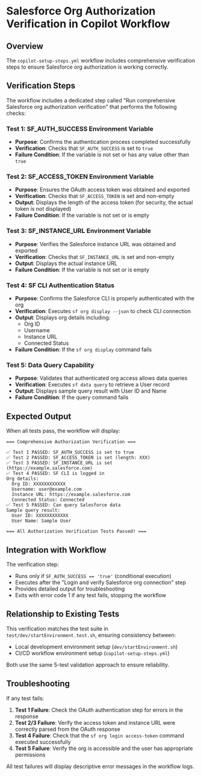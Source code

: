 # Salesforce Org Authorization Verification in Copilot Workflow

## Overview

The `copilot-setup-steps.yml` workflow includes comprehensive verification steps to ensure Salesforce org authorization is working correctly.

## Verification Steps

The workflow includes a dedicated step called "Run comprehensive Salesforce org authorization verification" that performs the following checks:

### Test 1: SF_AUTH_SUCCESS Environment Variable
- **Purpose**: Confirms the authentication process completed successfully
- **Verification**: Checks that `SF_AUTH_SUCCESS` is set to `true`
- **Failure Condition**: If the variable is not set or has any value other than `true`

### Test 2: SF_ACCESS_TOKEN Environment Variable
- **Purpose**: Ensures the OAuth access token was obtained and exported
- **Verification**: Checks that `SF_ACCESS_TOKEN` is set and non-empty
- **Output**: Displays the length of the access token (for security, the actual token is not displayed)
- **Failure Condition**: If the variable is not set or is empty

### Test 3: SF_INSTANCE_URL Environment Variable
- **Purpose**: Verifies the Salesforce instance URL was obtained and exported
- **Verification**: Checks that `SF_INSTANCE_URL` is set and non-empty
- **Output**: Displays the actual instance URL
- **Failure Condition**: If the variable is not set or is empty

### Test 4: SF CLI Authentication Status
- **Purpose**: Confirms the Salesforce CLI is properly authenticated with the org
- **Verification**: Executes `sf org display --json` to check CLI connection
- **Output**: Displays org details including:
  - Org ID
  - Username
  - Instance URL
  - Connected Status
- **Failure Condition**: If the `sf org display` command fails

### Test 5: Data Query Capability
- **Purpose**: Validates that authenticated org access allows data queries
- **Verification**: Executes `sf data query` to retrieve a User record
- **Output**: Displays sample query result with User ID and Name
- **Failure Condition**: If the query command fails

## Expected Output

When all tests pass, the workflow will display:

```
=== Comprehensive Authorization Verification ===

✅ Test 1 PASSED: SF_AUTH_SUCCESS is set to true
✅ Test 2 PASSED: SF_ACCESS_TOKEN is set (length: XXX)
✅ Test 3 PASSED: SF_INSTANCE_URL is set (https://example.salesforce.com)
✅ Test 4 PASSED: SF CLI is logged in
Org details:
  Org ID: XXXXXXXXXXXX
  Username: user@example.com
  Instance URL: https://example.salesforce.com
  Connected Status: Connected
✅ Test 5 PASSED: Can query Salesforce data
Sample query result:
  User ID: XXXXXXXXXXXX
  User Name: Sample User

=== All Authorization Verification Tests Passed! ===
```

## Integration with Workflow

The verification step:
- Runs only if `SF_AUTH_SUCCESS == 'true'` (conditional execution)
- Executes after the "Login and verify Salesforce org connection" step
- Provides detailed output for troubleshooting
- Exits with error code 1 if any test fails, stopping the workflow

## Relationship to Existing Tests

This verification matches the test suite in `test/dev/startEnvironment.test.sh`, ensuring consistency between:
- Local development environment setup (`dev/startEnvironment.sh`)
- CI/CD workflow environment setup (`copilot-setup-steps.yml`)

Both use the same 5-test validation approach to ensure reliability.

## Troubleshooting

If any test fails:

1. **Test 1 Failure**: Check the OAuth authentication step for errors in the response
2. **Test 2/3 Failure**: Verify the access token and instance URL were correctly parsed from the OAuth response
3. **Test 4 Failure**: Check that the `sf org login access-token` command executed successfully
4. **Test 5 Failure**: Verify the org is accessible and the user has appropriate permissions

All test failures will display descriptive error messages in the workflow logs.
